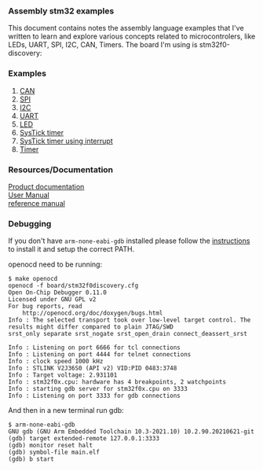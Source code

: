 ### Assembly stm32 examples
This document contains notes the assembly language examples that I've written
to learn and explore various concepts related to microcontrolers, like LEDs,
UART, SPI, I2C, CAN, Timers. The board I'm using is stm32f0-discovery:

### Examples
1. [CAN](./can/README.md)
1. [SPI](./spi/README.md)
1. [I2C](./i2c/README.md)
1. [UART](./uart/README.md)
1. [LED](./led/README.md)
1. [SysTick timer](./systick.s)
1. [SysTick timer using interrupt](./systickint.s)
1. [Timer](./tim2.s)

### Resources/Documentation
[Product documentation](https://www.st.com/en/evaluation-tools/32f072bdiscovery.html#documentation)  
[User Manual](https://www.st.com/resource/en/user_manual/um1690-discovery-kit-for-stm32f0-series-microcontrollers-with-stm32f072rb-stmicroelectronics.pdf)  
[reference manual](https://www.st.com/resource/en/reference_manual/rm0091-stm32f0x1stm32f0x2stm32f0x8-advanced-armbased-32bit-mcus-stmicroelectronics.pdf)

### Debugging
If you don't have `arm-none-eabi-gdb` installed please follow the
[instructions](https://developer.arm.com/tools-and-software/open-source-software/developer-tools/gnu-toolchain/gnu-rm/downloads)
to install it and setup the correct PATH.

openocd need to be running:
```console
$ make openocd
openocd -f board/stm32f0discovery.cfg
Open On-Chip Debugger 0.11.0
Licensed under GNU GPL v2
For bug reports, read
	http://openocd.org/doc/doxygen/bugs.html
Info : The selected transport took over low-level target control. The results might differ compared to plain JTAG/SWD
srst_only separate srst_nogate srst_open_drain connect_deassert_srst

Info : Listening on port 6666 for tcl connections
Info : Listening on port 4444 for telnet connections
Info : clock speed 1000 kHz
Info : STLINK V2J36S0 (API v2) VID:PID 0483:3748
Info : Target voltage: 2.931101
Info : stm32f0x.cpu: hardware has 4 breakpoints, 2 watchpoints
Info : starting gdb server for stm32f0x.cpu on 3333
Info : Listening on port 3333 for gdb connections
```
And then in a new terminal run gdb:
```console
$ arm-none-eabi-gdb
GNU gdb (GNU Arm Embedded Toolchain 10.3-2021.10) 10.2.90.20210621-git
(gdb) target extended-remote 127.0.0.1:3333
(gdb) monitor reset halt
(gdb) symbol-file main.elf
(gdb) b start
```

